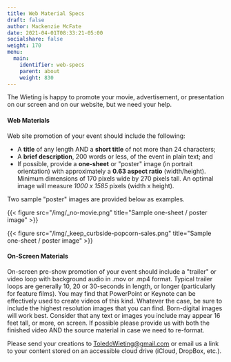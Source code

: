 ```yaml
---
title: Web Material Specs
draft: false
author: Mackenzie McFate
date: 2021-04-01T08:33:21-05:00
socialshare: false
weight: 170
menu:
  main:
    identifier: web-specs
    parent: about
    weight: 830
---
```


The Wieting is happy to promote your movie, advertisement, or presentation on our screen and on our website, but we need your help.

#### Web Materials

Web site promotion of your event should include the following:

  - A **title** of any length AND a **short title** of not more than 24 characters;
  - A **brief description**, 200 words or less, of the event in plain text; and
  - If possible, provide a **one-sheet** or "poster" image (in portrait orientation) with approximately a **0.63 aspect ratio** (width/height).  Minimum dimensions of 170 pixels wide by 270 pixels tall.  An optimal image will measure _1000 x 1585_ pixels (width x height).

Two sample "poster" images are provided below as examples.

{{< figure src="/img/_no-movie.png" title="Sample one-sheet / poster image" >}}

{{< figure src="/img/_keep_curbside-popcorn-sales.png" title="Sample one-sheet / poster image" >}}

#### On-Screen Materials

On-screen pre-show promotion of your event should include a "trailer" or video loop with background audio in .mov or .mp4 format. Typical trailer loops are generally 10, 20 or 30-seconds in length, or longer (particularly for feature films). You may find that PowerPoint or Keynote can be effectively used to create videos of this kind. Whatever the case, be sure to include the highest resolution images that you can find. Born-digital images will work best. Consider that any text or images you include may appear 16 feet tall, or more, on screen. If possible please provide us with both the finished video AND the source material in case we need to re-format.

Please send your creations to ToledoWieting@gmail.com or email us a link to your content stored on an accessible cloud drive (iCloud, DropBox, etc.).
